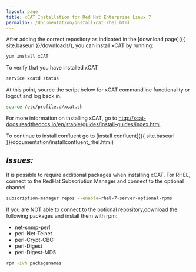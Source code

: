 ```yaml
---
layout: page
title: xCAT Installation for Red Hat Enterprise Linux 7
permalink: /documentation/installxcat_rhel.html
---
```


After adding the correct repository as indicated in the [download page]({{ site.baseurl }}/downloads/), you can install xCAT by running:
```sh
yum install xCAT
```
To verify that you have installed xCAT
```sh
service xcatd status
```
At this point, source the script below for xCAT commandline functionality or logout and log back in. 
```sh 
source /etc/profile.d/xcat.sh
```

For more information on installing xCAT, go to http://xcat-docs.readthedocs.io/en/stable/guides/install-guides/index.html

To continue to install confluent go to [install confluent]({{ site.baseurl }}/documentation/installconfluent_rhel.html)

## *Issues:*

It is possible to require additional packages when installing xCAT. 
For RHEL, connect to the RedHat Subscription Manager and connect to the optional channel 
```sh
subscription-manager repos --enable=rhel-7-server-optional-rpms
```
If you are NOT able to connect to the optional repository,download the following packages and install them with rpm: 
* net-snmp-perl
* perl-Net-Telnet
* perl-Crypt-CBC
* perl-Digest
* perl-Digest-MD5

```sh
rpm -ivh packagenames
```



